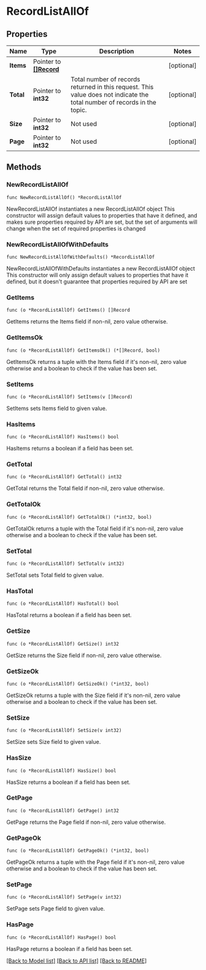 # RecordListAllOf

## Properties

Name | Type | Description | Notes
------------ | ------------- | ------------- | -------------
**Items** | Pointer to [**[]Record**](Record.md) |  | [optional] 
**Total** | Pointer to **int32** | Total number of records returned in this request. This value does not indicate the total number of records in the topic. | [optional] 
**Size** | Pointer to **int32** | Not used | [optional] 
**Page** | Pointer to **int32** | Not used | [optional] 

## Methods

### NewRecordListAllOf

`func NewRecordListAllOf() *RecordListAllOf`

NewRecordListAllOf instantiates a new RecordListAllOf object
This constructor will assign default values to properties that have it defined,
and makes sure properties required by API are set, but the set of arguments
will change when the set of required properties is changed

### NewRecordListAllOfWithDefaults

`func NewRecordListAllOfWithDefaults() *RecordListAllOf`

NewRecordListAllOfWithDefaults instantiates a new RecordListAllOf object
This constructor will only assign default values to properties that have it defined,
but it doesn't guarantee that properties required by API are set

### GetItems

`func (o *RecordListAllOf) GetItems() []Record`

GetItems returns the Items field if non-nil, zero value otherwise.

### GetItemsOk

`func (o *RecordListAllOf) GetItemsOk() (*[]Record, bool)`

GetItemsOk returns a tuple with the Items field if it's non-nil, zero value otherwise
and a boolean to check if the value has been set.

### SetItems

`func (o *RecordListAllOf) SetItems(v []Record)`

SetItems sets Items field to given value.

### HasItems

`func (o *RecordListAllOf) HasItems() bool`

HasItems returns a boolean if a field has been set.

### GetTotal

`func (o *RecordListAllOf) GetTotal() int32`

GetTotal returns the Total field if non-nil, zero value otherwise.

### GetTotalOk

`func (o *RecordListAllOf) GetTotalOk() (*int32, bool)`

GetTotalOk returns a tuple with the Total field if it's non-nil, zero value otherwise
and a boolean to check if the value has been set.

### SetTotal

`func (o *RecordListAllOf) SetTotal(v int32)`

SetTotal sets Total field to given value.

### HasTotal

`func (o *RecordListAllOf) HasTotal() bool`

HasTotal returns a boolean if a field has been set.

### GetSize

`func (o *RecordListAllOf) GetSize() int32`

GetSize returns the Size field if non-nil, zero value otherwise.

### GetSizeOk

`func (o *RecordListAllOf) GetSizeOk() (*int32, bool)`

GetSizeOk returns a tuple with the Size field if it's non-nil, zero value otherwise
and a boolean to check if the value has been set.

### SetSize

`func (o *RecordListAllOf) SetSize(v int32)`

SetSize sets Size field to given value.

### HasSize

`func (o *RecordListAllOf) HasSize() bool`

HasSize returns a boolean if a field has been set.

### GetPage

`func (o *RecordListAllOf) GetPage() int32`

GetPage returns the Page field if non-nil, zero value otherwise.

### GetPageOk

`func (o *RecordListAllOf) GetPageOk() (*int32, bool)`

GetPageOk returns a tuple with the Page field if it's non-nil, zero value otherwise
and a boolean to check if the value has been set.

### SetPage

`func (o *RecordListAllOf) SetPage(v int32)`

SetPage sets Page field to given value.

### HasPage

`func (o *RecordListAllOf) HasPage() bool`

HasPage returns a boolean if a field has been set.


[[Back to Model list]](../README.md#documentation-for-models) [[Back to API list]](../README.md#documentation-for-api-endpoints) [[Back to README]](../README.md)



